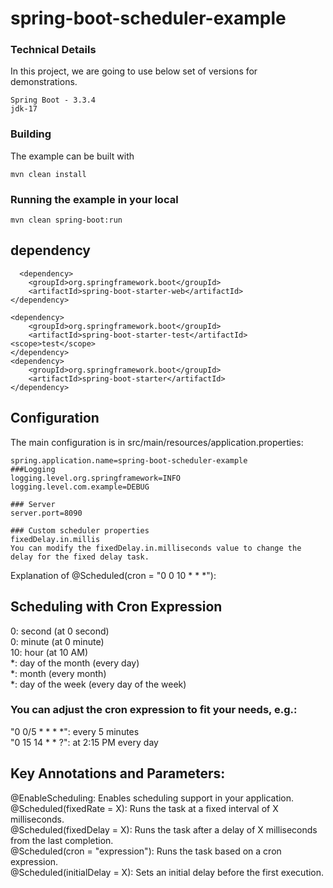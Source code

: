 # spring-boot-scheduler-example

 ### Technical Details
In this project, we are going to use below set of versions for demonstrations.

    Spring Boot - 3.3.4
    jdk-17

### Building

The example can be built with
```shell
mvn clean install
```

### Running the example in your local
```shell
mvn clean spring-boot:run
```
## dependency
```shell
  <dependency>
	<groupId>org.springframework.boot</groupId>
	<artifactId>spring-boot-starter-web</artifactId>
</dependency>

<dependency>
	<groupId>org.springframework.boot</groupId>
	<artifactId>spring-boot-starter-test</artifactId>
<scope>test</scope>
</dependency>
<dependency>
	<groupId>org.springframework.boot</groupId>
	<artifactId>spring-boot-starter</artifactId>
</dependency>
```
## Configuration
The main configuration is in src/main/resources/application.properties:
```shell
spring.application.name=spring-boot-scheduler-example
###Logging
logging.level.org.springframework=INFO
logging.level.com.example=DEBUG

### Server
server.port=8090

### Custom scheduler properties
fixedDelay.in.millis
You can modify the fixedDelay.in.milliseconds value to change the delay for the fixed delay task.
```
Explanation of @Scheduled(cron = "0 0 10 * * *"):

## Scheduling with Cron Expression
0: second (at 0 second)<br>
0: minute (at 0 minute)<br>
10: hour (at 10 AM)<br>
*: day of the month (every day)<br>
*: month (every month)<br>
*: day of the week (every day of the week)

### You can adjust the cron expression to fit your needs, e.g.:<br>

"0 0/5 * * * *": every 5 minutes<br>
"0 15 14 * * ?": at 2:15 PM every day

## Key Annotations and Parameters:
@EnableScheduling: Enables scheduling support in your application.<br>
@Scheduled(fixedRate = X): Runs the task at a fixed interval of X milliseconds.<br>
@Scheduled(fixedDelay = X): Runs the task after a delay of X milliseconds from the last completion.<br>
@Scheduled(cron = "expression"): Runs the task based on a cron expression.<br>
@Scheduled(initialDelay = X): Sets an initial delay before the first execution.
